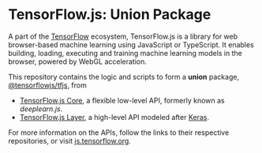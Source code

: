 # TensorFlow.js: Union Package

A part of the [TensorFlow](https://www.tensorflow.org) ecosystem,
TensorFlow.js is a library for web browser-based machine learning using
JavaScript or TypeScript. It enables building, loading, executing and training
machine learning models in the browser, powered by WebGL acceleration.

This repository contains the logic and scripts to form a **union** package,
[@tensorflowjs/tfjs](https://www.npmjs.com/package/@tensorflow/tfjs), from

- [TensorFlow.js Core](https://github.com/tensorflow/tfjs-core),
  a flexible low-level API, formerly known as *deeplearn.js*.
- [TensorFlow.js Layer](https://github.com/tensorflow/tfjs-layers),
  a high-level API modeled after [Keras](https://keras.io/).

For more information on the APIs, follow the links to their respective
repositories, or visit [js.tensorflow.org](https://js.tensorflow.org).